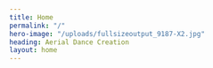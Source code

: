 ```yaml
---
title: Home
permalink: "/"
hero-image: "/uploads/fullsizeoutput_9187-X2.jpg"
heading: Aerial Dance Creation
layout: home
---
```



